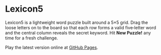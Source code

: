 # Lexicon5

Lexicon5 is a lightweight word puzzle built around a 5×5 grid. Drag the loose letters on to the board so that each row forms a valid five‑letter word and the central column reveals the secret keyword. Hit **New Puzzle!** any time for a fresh challenge.

Play the latest version online at [GitHub Pages](https://charles-gentry.github.io/lexicon5/).
